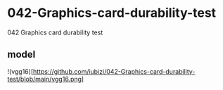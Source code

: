 # 042-Graphics-card-durability-test

042 Graphics card durability test

## model

!(vgg16)[https://github.com/iubizi/042-Graphics-card-durability-test/blob/main/vgg16.png]
